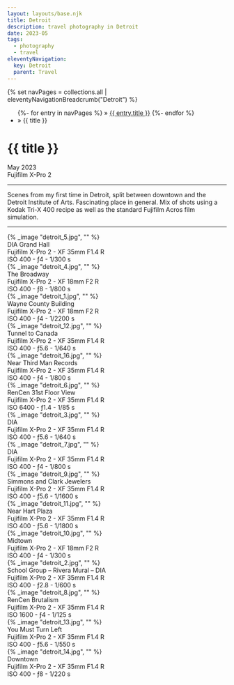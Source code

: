```yaml
---
layout: layouts/base.njk
title: Detroit
description: travel photography in Detroit
date: 2023-05
tags:
  - photography
  - travel
eleventyNavigation:
  key: Detroit
  parent: Travel
---
```


<div class="container">
	<div class="row">
		<div class="col">
			{% set navPages = collections.all | eleventyNavigationBreadcrumb("Detroit") %}
			<ul class="post-metadata">
			{%- for entry in navPages %}
				<li{% if entry.url == page.url %} class="active-breadcrumb"{% endif %}>
    			» <a href="{{ entry.url }}">{{ entry.title }}</a>
  				</li>
			{%- endfor %}
				<li><active-breadcrumb>» {{ title }}</active-breadcrumb></li>
			</ul>
		<div class="col">
	</div>
	<div class="row">
		<div class="col-12 col-12-md col-4-lg">
			<h1>{{ title }}</h1>
			<figcaption>May 2023</br>Fujifilm X-Pro 2</figcaption>
			</ul>
			<hr>
			<p>Scenes from my first time in Detroit, split between downtown and the Detroit Institute of Arts. Fascinating place in general. Mix of shots using a Kodak Tri-X 400 recipe as well as the standard Fujifilm Acros film simulation.</p>
			<hr>
		</div>
		<div class="col-12 col-1-md col-1-lg"></div>
		   <div class="col">
			{% _image "detroit_5.jpg", "" %}
		<figcaption>DIA Grand Hall</br> Fujifilm X-Pro 2 - XF 35mm F1.4 R </br> ISO 400 - ƒ4 - 1/300 s</figcaption>
		</div>
	</div>
	<div class="row">
		   <div class="col">
			{% _image "detroit_4.jpg", "" %}
		<figcaption>The Broadway</br> Fujifilm X-Pro 2 - XF 18mm F2 R </br> ISO 400 - ƒ8 - 1/800 s</figcaption>
		</div>
	</div>
	<div class="row">
		<div class="col">
		{% _image "detroit_1.jpg", "" %}
		<figcaption>Wayne County Building</br> Fujifilm X-Pro 2 - XF 18mm F2 R </br> ISO 400 - ƒ4 - 1/2200 s</figcaption>
		</div>
		<div class="col">
		{% _image "detroit_12.jpg", "" %}
		<figcaption>Tunnel to Canada</br> Fujifilm X-Pro 2 - XF 35mm F1.4 R </br> ISO 400 - ƒ5.6 - 1/640 s</figcaption>
		</div>
		<div class="col">
		{% _image "detroit_16.jpg", "" %}
		<figcaption>Near Third Man Records</br> Fujifilm X-Pro 2 - XF 35mm F1.4 R </br> ISO 400 - ƒ4 - 1/800 s</figcaption>
		</div>
	</div>
	<div class="row">
		   <div class="col">
			{% _image "detroit_6.jpg", "" %}
		<figcaption>RenCen 31st Floor View</br> Fujifilm X-Pro 2 - XF 35mm F1.4 R </br> ISO 6400 - ƒ1.4 - 1/85 s</figcaption>
		</div>
	</div>
	<div class="row">
		<div class="col">
		{% _image "detroit_3.jpg", "" %}
		<figcaption>DIA</br> Fujifilm X-Pro 2 - XF 35mm F1.4 R </br> ISO 400 - ƒ5.6 - 1/640 s</figcaption>
		</div>
		<div class="col">
		{% _image "detroit_7.jpg", "" %}
		<figcaption>DIA</br> Fujifilm X-Pro 2 - XF 35mm F1.4 R </br> ISO 400 - ƒ4 - 1/800 s</figcaption>
		</div>
	</div>
	<div class="row">
		<div class="col">
		{% _image "detroit_9.jpg", "" %}
		<figcaption>Simmons and Clark Jewelers</br> Fujifilm X-Pro 2 - XF 35mm F1.4 R </br> ISO 400 - ƒ5.6 - 1/1600 s</figcaption>
		</div>
		<div class="col">
		{% _image "detroit_11.jpg", "" %}
		<figcaption>Near Hart Plaza</br> Fujifilm X-Pro 2 - XF 35mm F1.4 R </br> ISO 400 - ƒ5.6 - 1/1800 s</figcaption>
		</div>
		<div class="col">
		{% _image "detroit_10.jpg", "" %}
		<figcaption>Midtown</br> Fujifilm X-Pro 2 - XF 18mm F2 R </br> ISO 400 - ƒ4 - 1/300 s</figcaption>
		</div>
	</div>
	<div class="row">
		   <div class="col">
			{% _image "detroit_2.jpg", "" %}
		<figcaption>School Group – Rivera Mural – DIA</br> Fujifilm X-Pro 2 - XF 35mm F1.4 R </br> ISO 400 - ƒ2.8 - 1/600 s</figcaption>
		</div>
	</div>
	<div class="row">
		<div class="col">
		{% _image "detroit_8.jpg", "" %}
		<figcaption>RenCen Brutalism</br> Fujifilm X-Pro 2 - XF 35mm F1.4 R </br> ISO 1600 - ƒ4 - 1/125 s</figcaption>
		</div>
		<div class="col">
		{% _image "detroit_13.jpg", "" %}
		<figcaption>You Must Turn Left</br> Fujifilm X-Pro 2 - XF 35mm F1.4 R </br> ISO 400 - ƒ5.6 - 1/550 s</figcaption>
		</div>
	</div>
	<div class="row">
		<div class="col">
		{% _image "detroit_14.jpg", "" %}
		<figcaption>Downtown</br> Fujifilm X-Pro 2 - XF 35mm F1.4 R </br> ISO 400 - ƒ8 - 1/220 s</figcaption>
		</div>
	</div>
</div>
